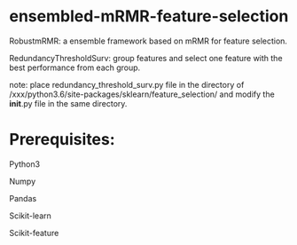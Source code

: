 # ensembled-mRMR-feature-selection
RobustmRMR: a ensemble framework based on mRMR for feature selection.

RedundancyThresholdSurv: group features and select one feature with the best performance from each group.

note: place redundancy_threshold_surv.py file in the directory of /xxx/python3.6/site-packages/sklearn/feature_selection/ and
modify the __init__.py file in the same directory.
   
# Prerequisites:
Python3

Numpy

Pandas

Scikit-learn

Scikit-feature

